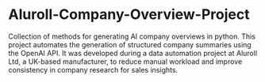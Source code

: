 # Aluroll-Company-Overview-Project
Collection of methods for generating AI company overviews in python.
This project automates the generation of structured company summaries using the OpenAI API. It was developed during a data automation project at Aluroll Ltd, a UK-based manufacturer, to reduce manual workload and improve consistency in company research for sales insights.
